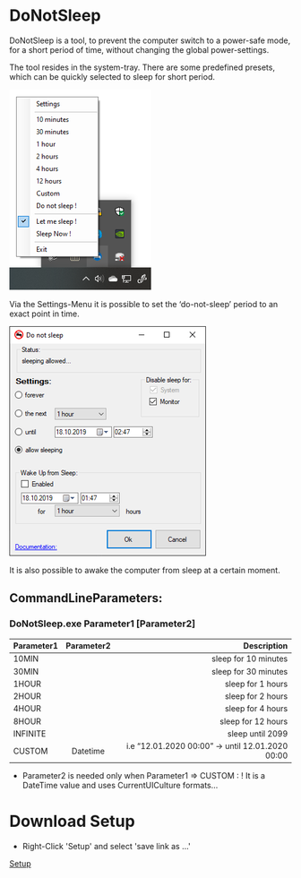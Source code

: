 # DoNotSleep
DoNotSleep is a tool, to prevent the computer switch to a power-safe mode, for a short period of time, without changing the global power-settings.

The tool resides in the system-tray. There are some predefined presets, which can be quickly selected to sleep for short period.


![System Tray](https://github.com/DAVIDSystems/DoNotSleep/blob/master/donotsleep/images/SystmTray.png)

Via the Settings-Menu it is possible to set the ‘do-not-sleep’ period to an exact point in time.

![Settings](https://github.com/DAVIDSystems/DoNotSleep/blob/master/donotsleep/images/settings.png)

It is also possible to awake the computer from sleep at a certain moment.

## CommandLineParameters:
### DoNotSleep.exe Parameter1 [Parameter2]

| Parameter1    | Parameter2  | Description |
| ------------- |:-----------:| -----------:|
| 10MIN         |             | sleep for 10 minutes |
| 30MIN         |             | sleep for 30 minutes |
| 1HOUR         |             | sleep for 1 hours    |
| 2HOUR         |             | sleep for 2 hours    |
| 4HOUR         |             | sleep for 4 hours    |
| 8HOUR         |             | sleep for 12 hours   |
| INFINITE      |             | sleep until 2099     |
| CUSTOM        | Datetime    |i.e “12.01.2020 00:00”	-> until 12.01.2020 00:00 |

* Parameter2 is needed only when Parameter1 => CUSTOM : ! It is a DateTime value and uses CurrentUICulture formats…

# Download Setup
* Right-Click 'Setup' and select 'save link as ...'

[Setup](https://github.com/DAVIDSystems/DoNotSleep/blob/master/donotsleep/Setup/SetupDoNotSleep.exe "Download Setup")


